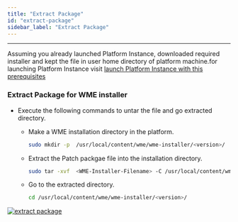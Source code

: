 ```yaml
---
title: "Extract Package"
id: "extract-package"
sidebar_label: "Extract Package"
---
```

---
 Assuming you already launched Platform Instance, downloaded required installer and kept the file in user home directory of platform machine.for launching Platform Instance visit [launch Platform Instance with this prerequisites](/learn/on-premise/prerequisites)

### Extract Package for WME installer

 - Execute the following commands to untar the file and go extracted directory.

    - Make a WME installation directory in the platform. 
      ```bash
      sudo mkdir -p  /usr/local/content/wme/wme-installer/<version>/
      ``` 

    - Extract the Patch packgae file into the installation directory.
      ```bash
      sudo tar -xvf  <WME-Installer-Filename> -C /usr/local/content/wme/wme-installer/<version>/
      ```

    - Go to the extracted directory.
      ```bash
      cd /usr/local/content/wme/wme-installer/<version>/
      ```

[![extract package](/learn/assets/wme-setup/download-and-extract-package.png)](/learn/assets/wme-setup/download-and-extract-package.png)





